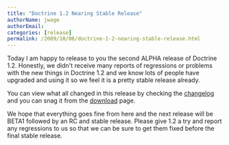 ```yaml
---
title: "Doctrine 1.2 Nearing Stable Release"
authorName: jwage
authorEmail:
categories: [release]
permalink: /2009/10/06/doctrine-1-2-nearing-stable-release.html
---
```

Today I am happy to release to you the second ALPHA release of Doctrine
1.2. Honestly, we didn't receive many reports of regressions or problems
with the new things in Doctrine 1.2 and we know lots of people have
upgraded and using it so we feel it is a pretty stable release already.

You can view what all changed in this release by checking the
[changelog](https://www.doctrine-project.org/change_log/1_2_0_ALPHA2) and
you can snag it from the
[download](https://www.doctrine-project.org/download) page.

We hope that everything goes fine from here and the next release will be
BETA1 followed by an RC and stable release. Please give 1.2 a try and
report any regressions to us so that we can be sure to get them fixed
before the final stable release.
